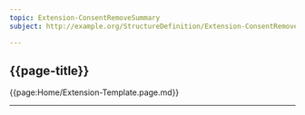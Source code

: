 ```yaml
---
topic: Extension-ConsentRemoveSummary
subject: http://example.org/StructureDefinition/Extension-ConsentRemoveSummary

---
```

## {{page-title}}

{{page:Home/Extension-Template.page.md}}

---

